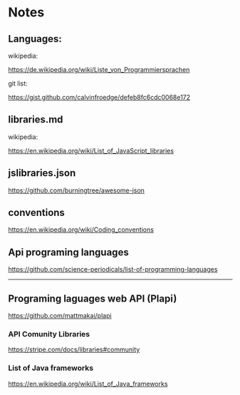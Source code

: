 # Notes


## Languages:

wikipedia:

https://de.wikipedia.org/wiki/Liste_von_Programmiersprachen

git list:

https://gist.github.com/calvinfroedge/defeb8fc6cdc0068e172


## libraries.md

wikipedia:

https://en.wikipedia.org/wiki/List_of_JavaScript_libraries

## jslibraries.json

https://github.com/burningtree/awesome-json


## conventions

https://en.wikipedia.org/wiki/Coding_conventions


## Api programing languages

https://github.com/science-periodicals/list-of-programming-languages


________________________________________________________


## Programing laguages web API (Plapi)

https://github.com/mattmakai/plapi


### API Comunity Libraries 


https://stripe.com/docs/libraries#community


### List of Java frameworks

https://en.wikipedia.org/wiki/List_of_Java_frameworks


